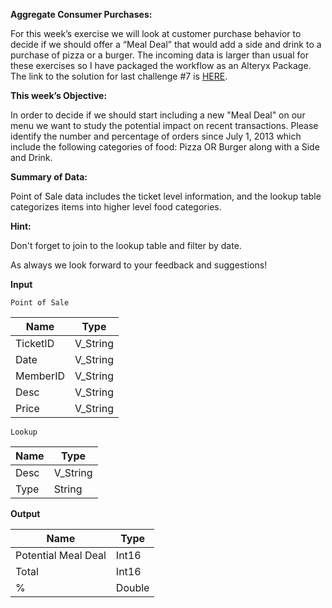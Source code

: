 ﻿
**Aggregate Consumer Purchases:**

For this week’s exercise we will look at customer purchase behavior to decide if we should offer a “Meal Deal” that would add a side and drink to a purchase of pizza or a burger. The incoming data is larger than usual for these exercises so I have packaged the workflow as an Alteryx Package. The link to the solution for last  challenge #7 is  [HERE](https://community.alteryx.com/t5/Weekly-Challenge/Alteryx-Weekly-Exercise-7-Download-data-and-parse-JSON-Advanced/m-p/36734#M31).

**This week’s Objective:**

In order to decide if we should start including a new "Meal Deal" on our menu we want to study the potential impact on recent transactions. Please identify the number and percentage of orders since July 1, 2013 which include the following categories of food: Pizza OR Burger along with a Side and Drink.

**Summary of Data:**

Point of Sale data includes the ticket level information, and the lookup table categorizes items into higher level food categories.

**Hint:**

Don't forget to join to the lookup table and filter by date.

As always we look forward to your feedback and suggestions!


**Input**

`Point of Sale`


|   Name   |   Type   |
|----------|----------|
| TicketID | V_String |
| Date     | V_String |
| MemberID | V_String |
| Desc     | V_String |
| Price    | V_String |

`Lookup`


| Name |   Type   |
|------|----------|
| Desc | V_String |
| Type | String   |


**Output**


|        Name         |  Type  |
|---------------------|--------|
| Potential Meal Deal | Int16  |
| Total               | Int16  |
| %                   | Double |


